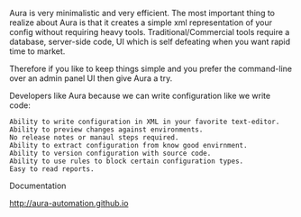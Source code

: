 Aura is very minimalistic and very efficient. The most important thing to realize about Aura is that it creates a simple xml representation of your config without requiring heavy tools. Traditional/Commercial tools require a database, server-side code, UI which is self defeating when you want rapid time to market.

Therefore if you like to keep things simple and you prefer the command-line over an admin panel UI then give Aura a try.

Developers like Aura because we can write configuration like we write code:

    Ability to write configuration in XML in your favorite text-editor.
    Ability to preview changes against environments.
    No release notes or manaul steps required.
    Ability to extract configuration from know good envirnment.
    Ability to version configuration with source code.
    Ability to use rules to block certain configuration types.
    Easy to read reports.


Documentation

http://aura-automation.github.io



